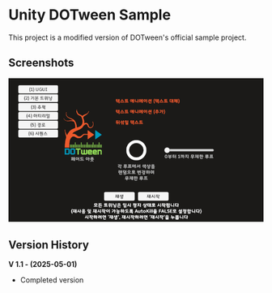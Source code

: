 # Unity DOTween Sample

This project is a modified version of DOTween's official sample project.

## Screenshots

![screenshot](Assets/Screenshot/screenshot.png)

## Version History

**V 1.1 - (2025-05-01)**
- Completed version